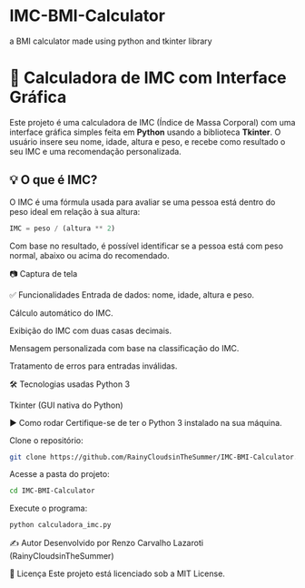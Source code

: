 # IMC-BMI-Calculator
a BMI calculator made using python and tkinter library

# 🧮 Calculadora de IMC com Interface Gráfica

Este projeto é uma calculadora de IMC (Índice de Massa Corporal) com uma interface gráfica simples feita em **Python** usando a biblioteca **Tkinter**. O usuário insere seu nome, idade, altura e peso, e recebe como resultado o seu IMC e uma recomendação personalizada.

## 💡 O que é IMC?

O IMC é uma fórmula usada para avaliar se uma pessoa está dentro do peso ideal em relação à sua altura:

```python
IMC = peso / (altura ** 2)
```

Com base no resultado, é possível identificar se a pessoa está com peso normal, abaixo ou acima do recomendado.

📷 Captura de tela
<!-- substitua por uma imagem do seu app, se desejar -->

✅ Funcionalidades
Entrada de dados: nome, idade, altura e peso.

Cálculo automático do IMC.

Exibição do IMC com duas casas decimais.

Mensagem personalizada com base na classificação do IMC.

Tratamento de erros para entradas inválidas.

🛠 Tecnologias usadas
Python 3

Tkinter (GUI nativa do Python)

▶️ Como rodar
Certifique-se de ter o Python 3 instalado na sua máquina.

Clone o repositório:
```bash
git clone https://github.com/RainyCloudsinTheSummer/IMC-BMI-Calculator.git
```
Acesse a pasta do projeto:

```bash
cd IMC-BMI-Calculator
```
Execute o programa:


```bash
python calculadora_imc.py
```

✍️ Autor
Desenvolvido por Renzo Carvalho Lazaroti (RainyCloudsinTheSummer)

📄 Licença
Este projeto está licenciado sob a MIT License.
